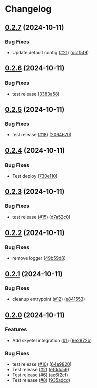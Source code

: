 # Changelog

## [0.2.7](https://github.com/somleng/somleng-integrations/compare/somleng-skyetel/v0.2.6...somleng-skyetel/v0.2.7) (2024-10-11)


### Bug Fixes

* Update default config ([#21](https://github.com/somleng/somleng-integrations/issues/21)) ([dc1f5f9](https://github.com/somleng/somleng-integrations/commit/dc1f5f9249bc456e078889095228ff9f5ece9312))

## [0.2.6](https://github.com/somleng/somleng-integrations/compare/somleng-skyetel/v0.2.5...somleng-skyetel/v0.2.6) (2024-10-11)


### Bug Fixes

* test release ([3383a58](https://github.com/somleng/somleng-integrations/commit/3383a587be3f6227746a2355ab2d1f5ee9b6550b))

## [0.2.5](https://github.com/somleng/somleng-integrations/compare/somleng-skyetel/v0.2.4...somleng-skyetel/v0.2.5) (2024-10-11)


### Bug Fixes

* test release ([#18](https://github.com/somleng/somleng-integrations/issues/18)) ([2064670](https://github.com/somleng/somleng-integrations/commit/2064670457f8c03a152637eb1a2c4d7805802b71))

## [0.2.4](https://github.com/somleng/somleng-integrations/compare/somleng-skyetel/v0.2.3...somleng-skyetel/v0.2.4) (2024-10-11)


### Bug Fixes

* Test deploy ([730e110](https://github.com/somleng/somleng-integrations/commit/730e110036610e333671ff7d346b1bcf81cde5b2))

## [0.2.3](https://github.com/somleng/somleng-integrations/compare/somleng-skyetel/v0.2.2...somleng-skyetel/v0.2.3) (2024-10-11)


### Bug Fixes

* test release ([#15](https://github.com/somleng/somleng-integrations/issues/15)) ([d7a52c0](https://github.com/somleng/somleng-integrations/commit/d7a52c09779b2e0b6a33161381e2997cd772693f))

## [0.2.2](https://github.com/somleng/somleng-integrations/compare/somleng-skyetel/v0.2.1...somleng-skyetel/v0.2.2) (2024-10-11)


### Bug Fixes

* remove logger ([49b59d8](https://github.com/somleng/somleng-integrations/commit/49b59d8b3ff2667e7403ecd5028e227292e18a53))

## [0.2.1](https://github.com/somleng/somleng-integrations/compare/somleng-skyetel/v0.2.0...somleng-skyetel/v0.2.1) (2024-10-11)


### Bug Fixes

* cleanup entrypoint ([#12](https://github.com/somleng/somleng-integrations/issues/12)) ([e841553](https://github.com/somleng/somleng-integrations/commit/e841553521bc78dd228d493e96758dbc98476518))

## [0.2.0](https://github.com/somleng/somleng-integrations/compare/somleng-skyetel-v0.1.0...somleng-skyetel/v0.2.0) (2024-10-11)


### Features

* Add skyetel integration ([#1](https://github.com/somleng/somleng-integrations/issues/1)) ([9e2872b](https://github.com/somleng/somleng-integrations/commit/9e2872bbc3a3694be3c4acb787e5dc9c0017e02d))


### Bug Fixes

* test release ([#10](https://github.com/somleng/somleng-integrations/issues/10)) ([64e9820](https://github.com/somleng/somleng-integrations/commit/64e9820255969ca2fa9f6e7022cd6a3a92752fd9))
* Test release ([#2](https://github.com/somleng/somleng-integrations/issues/2)) ([ef0dc59](https://github.com/somleng/somleng-integrations/commit/ef0dc59406743769be5b7a2e236ec302cca8c1bb))
* Test release ([#6](https://github.com/somleng/somleng-integrations/issues/6)) ([ae6f2cf](https://github.com/somleng/somleng-integrations/commit/ae6f2cf6ac7081ba37f110a8dd718c42f2d1595e))
* Test release ([#8](https://github.com/somleng/somleng-integrations/issues/8)) ([935adcd](https://github.com/somleng/somleng-integrations/commit/935adcd2b8c6890b42fac2ad16fbd58ae2feb496))
